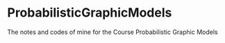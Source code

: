 # ProbabilisticGraphicModels
The notes and codes of mine for the Course Probabilistic Graphic Models
